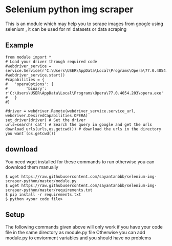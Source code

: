 
# Selenium python img scraper

This is an module which may help you to scrape images from google using selenium , it can be used for ml datasets or data scraping



## Example

```
from module import *
# Load your driver through required code
#webdriver_service = service.Service(r'C:\Users\USER\AppData\Local\Programs\Opera\77.0.4054.254\operadriver.exe')
#webdriver_service.start()
#capabilities = {
#   'operaOptions': {
#        'binary': r'C:\Users\USER\AppData\Local\Programs\Opera\77.0.4054.203\opera.exe'
#   }
#}

#driver = webdriver.Remote(webdriver_service.service_url, webdriver.DesiredCapabilities.OPERA)
set_driver(driver) # Set the driver
urls=search('cat') # Search the query in google and get the urls
download_urls(urls,os.getcwd()) # download the urls in the directory you want (os.getcwd())
```

## download

You need wget installed for these commands to run otherwise you can download them manually
```
$ wget https://raw.githubusercontent.com/sayantanbbb/selenium-img-scraper-python/master/module.py
$ wget https://raw.githubusercontent.com/sayantanbbb/selenium-img-scraper-python/master/requirements.txt
$ pip install -r requirements.txt
$ python <your code file>
```
## Setup

The following commands given above will only work if you have your code file in the same directory as module.py file
Otherwise you can add module.py to enviorment variables and you should have no problems






  
